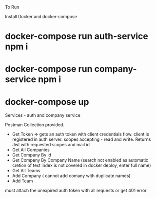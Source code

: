 To Run

Install Docker and docker-compose


# docker-compose run auth-service npm i
# docker-compose run company-service npm i
# docker-compose up

Services - auth and company service

Postman Collection provided.

- Get Token => gets an auth token with client credentials flow. client is registered in auth server. scopes accepting - read and write. Returns Jwt with requested scopes and mail id
- Get All Companies
- Get Company By id
- Get Company By Company Name (search not enabled as automatic cretion of text index is not covered in docker deploy, enter full name)
- Get All Teams
- Add Company ( cannot add comany with duplicate names)
- Add Team


must attach the unexpired auth token with all requests or get 401 error

